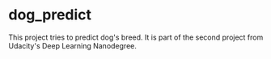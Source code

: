 # dog_predict
This project tries to predict dog's breed. It is part of the second project from Udacity's Deep Learning Nanodegree.
